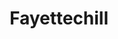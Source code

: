 ---
title: "Fayettechill"
url: /fayetteville/fayettechill-south-smokehouse-trail/
shop: Kleidung
---